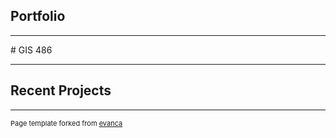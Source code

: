 ## Portfolio

---
<link type="text/css" rel="stylesheet" href="/style.css" />
# GIS 486 

---
## Recent Projects




---
<p style="font-size:11px">Page template forked from <a href="https://github.com/evanca/quick-portfolio">evanca</a></p>
<!-- Remove above link if you don't want to attibute -->
